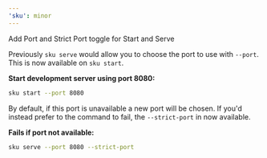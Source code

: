 ```yaml
---
'sku': minor
---
```


Add Port and Strict Port toggle for Start and Serve

Previously `sku serve` would allow you to choose the port to use with `--port`. This is now available on `sku start`.

**Start development server using port 8080:**
```sh
sku start --port 8080
```

By default, if this port is unavailable a new port will be chosen. If you'd instead prefer to the command to fail, the `--strict-port` in now available.

**Fails if port not available:**

```sh
sku serve --port 8080 --strict-port
```